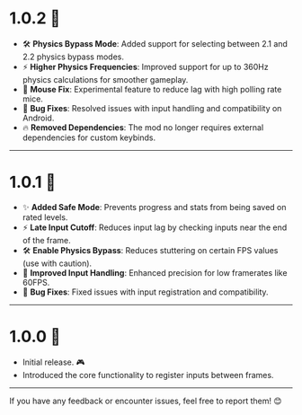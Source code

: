 # 1.0.2 🚀  
- 🛠️ **Physics Bypass Mode**: Added support for selecting between 2.1 and 2.2 physics bypass modes.  
- ⚡ **Higher Physics Frequencies**: Improved support for up to 360Hz physics calculations for smoother gameplay.  
- 🔧 **Mouse Fix**: Experimental feature to reduce lag with high polling rate mice.  
- 🐛 **Bug Fixes**: Resolved issues with input handling and compatibility on Android.  
- 🔥 **Removed Dependencies**: The mod no longer requires external dependencies for custom keybinds.  

---

# 1.0.1 🎉  
- ✨ **Added Safe Mode**: Prevents progress and stats from being saved on rated levels.  
- ⚡ **Late Input Cutoff**: Reduces input lag by checking inputs near the end of the frame.  
- 🛠️ **Enable Physics Bypass**: Reduces stuttering on certain FPS values (use with caution).  
- 🔧 **Improved Input Handling**: Enhanced precision for low framerates like 60FPS.  
- 🐛 **Bug Fixes**: Fixed issues with input registration and compatibility.  

---

# 1.0.0 🚀  
- Initial release. 🎮  
- Introduced the core functionality to register inputs between frames.  

---

If you have any feedback or encounter issues, feel free to report them! 😊
